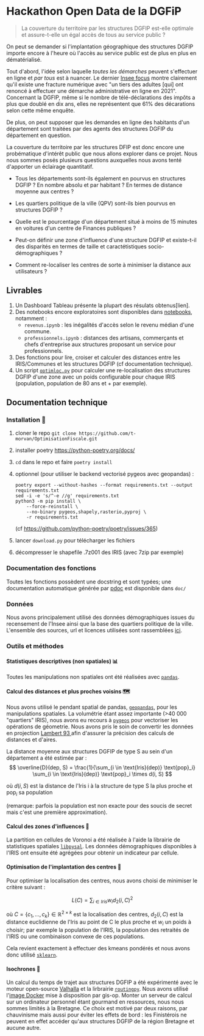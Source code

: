 # Hackathon Open Data de la DGFiP

> La couverture du territoire par les structures DGFIP est-elle optimale et assure-t-elle un égal accès de tous au service public ?

On peut se demander si l'implantation géographique des structures DGFIP importe encore à l'heure où l'accès au service public est de plus en plus en dématérialisé. 

Tout d'abord, l'idée selon laquelle *toutes les démarches* peuvent s'effectuer en ligne et *par tous* est à nuancer.
Le dernier [Insee focus](https://www.insee.fr/fr/statistiques/6438420) montre clairement qu'il existe une fracture numérique avec "un tiers des adultes [qui] ont renoncé à effectuer une démarche administrative en ligne en 2021". Concernant la DGFIP, même si le nombre de télé-déclarations des impôts a plus que doublé en dix ans, elles ne représentent que 61% des décarations selon cette même enquête.

De plus, on peut supposer que les demandes en ligne des habitants d'un département sont traitées par des agents des structures DGFIP du département en question.

La couverture du territoire par les structures DFIP est donc encore une probématique d'intérêt public que nous allons explorer dans ce projet. Nous nous sommes posés plusieurs questions auxquelles nous avons tenté d'apporter un éclairage quantitatif.

- Tous les départements sont-ils également en pourvus en structures DGFIP ? En nombre absolu et par habitant ? En termes de distance moyenne aux centres ?

- Les quartiers politique de la ville (QPV) sont-ils bien pourvus en structures DGFIP ?

- Quelle est le pourcentage d'un département situé à moins de 15 minutes en voitures d'un centre de Finances publiques ?

- Peut-on définir une zone d'influence d'une structure DGFIP et existe-t-il des disparités en termes de taille et caractétistiques socio-démographiques ?

- Comment re-localiser les centres de sorte à minimiser la distance aux utilisateurs ?


## Livrables

1. Un Dashboard Tableau présente la plupart des résulats obtenus[lien].
2. Des notebooks encore exploratoires sont disponibles dans [notebooks](notebooks/), notamment :
    - ```revenus.ipynb``` : les inégalités d'accès selon le revenu médian d'une commune.
    - ```professionnels.ipynb``` : distances des artisans, commerçants et chefs d'entreprise aux structures proposant un service pour professionnels.
3. Des fonctions pour lire, croiser et calculer des distances entre les IRIS/Communes et les structures DGFIP (cf documentation technique).
4. Un script [```optimloc.py```](dgfip/optimloc.py) pour calculer une re-localisation des structures DGFIP d'une zone avec un poids configurable pour chaque IRIS (population, population de 80 ans et + par exemple).


## Documentation technique

### Installation  :wrench:
1. cloner le repo ``` git clone https://github.com/t-morvan/OptimisationFiscale.git ```
2. installer poetry https://python-poetry.org/docs/
3. ```cd``` dans le repo et faire ``` poetry install ```

4. optionnel (pour utiliser le backend vectorisé pygeos avec geopandas) : 
    ```
    poetry export --without-hashes --format requirements.txt --output requirements.txt
    sed -i -e 's/^-e //g' requirements.txt
    python3 -m pip install \
        --force-reinstall \
        --no-binary pygeos,shapely,rasterio,pyproj \
        -r requirements.txt
     ```  
    (cf https://github.com/python-poetry/poetry/issues/365)


5. lancer ```download.py``` pour télécharger les fichiers
6. décompresser le shapefile .7z001 des IRIS (avec 7zip par exemple)

### Documentation des fonctions
Toutes les fonctions possèdent une docstring et sont typées; une documentation automatique générée par [pdoc](https://pdoc3.github.io/pdoc/) est disponible dans ```doc/```
### Données

Nous avons principalement utilisé des données démographiques issues du recensement de l'Insee ainsi que la base des quartiers politique de la ville.
L'ensemble des sources, url et licences utilisées sont rassemblées [ici](URLS.yaml).


### Outils et méthodes

#### Statistiques descriptives (non spatiales) :bar_chart:
Toutes les manipulations non spatiales ont été réalisées avec [```pandas```](https://pandas.pydata.org/).

#### Calcul des distances et plus proches voisins 🗺️
Nous avons utilisé le pendant spatial de pandas, [```geopandas```](https://geopandas.org/en/stable/), pour les manipulations spatiales. La volumétrie étant assez importante (>40 000 "quartiers" IRIS), nous avons eu recours à [```pygeos```](https://pygeos.readthedocs.io/en/stable/) pour vectoriser les opérations de géometrie. Nous avons pris le soin de convertir les données en projection [Lambert 93 ](https://fr.wikipedia.org/wiki/Projection_conique_conforme_de_Lambert) afin d'assurer la précision des calculs de distances et d'aires. 

La distance moyenne aux structures DGFIP de type S au sein d'un département a été estimée par :
$$ \overline{D}(dep, S)  = \frac{1}{\sum_{i \in \text{Iris}(dep)} \text{pop}_i}  \sum_{i \in \text{Iris}(dep)} \text{pop}_i  \times d(i, S) $$

où $d(i,S)$ est la distance de l'Iris i à la structure de type S la plus proche et $\text{pop}_i$ sa population 

(remarque: parfois la population est non exacte pour des soucis de secret mais c'est une première approximation).

#### Calcul des zones d'influences :high_brightness:
La partition en cellules de Voronoi a été réalisée à l'aide la librairie de statistiques spatiales [```libpysal```](https://pysal.org/libpysal/). Les données démographiques disponibles à l'IRIS ont ensuite été agrégées pour obtenir un indicateur par cellule.

#### Optimisation de l'implantation des centres :round_pushpin:
Pour optimiser la localisation des centres, nous avons choisi de minimiser le critère suivant :

$$ L(C) = \sum_{i \in Iris} w_i d_2(i, C)^2$$

où $C=\{c_1,...,c_k\} \in \mathbb{R}^{2 \times k}$ est la localisation des centres, $d_2(i,C)$ est la distance euclidienne de l'Iris au point de C le plus proche et $w_i$ un poids à choisir; par exemple la population de l'IRIS, la population des retraités de l'IRIS ou une combinaison convexe de ces populations. 

Cela revient exactement à effectuer des kmeans pondérés et nous avons donc utilisé [```sklearn```](https://scikit-learn.org/stable/modules/generated/sklearn.cluster.KMeans.html).

#### Isochrones :blue_car:
Un calcul du temps de trajet aux structures DGFIP a été expérimenté avec le moteur open-source [Valhalla](https://github.com/valhalla/valhalla) et la lirbrairie [```routingpy```](https://routingpy.readthedocs.io/en/latest/). Nous avons utilisé l'[image Docker](https://github.com/gis-ops/docker-valhalla) mise à disposition par gis-op.
Monter un serveur de calcul sur un ordinateur personnel étant gourmand en ressources, nous nous sommes limités à la Bretagne. Ce choix est motivé par deux raisons, par chauvinisme mais aussi pour éviter les effets de bord : les Finistérois ne peuvent en effet accéder qu'aux structures DGFIP de la région Bretagne et aucune autre. 

